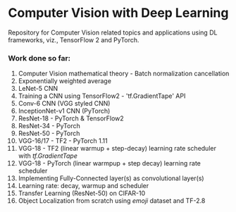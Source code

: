 # Computer Vision with Deep Learning

Repository for Computer Vision related topics and applications using DL frameworks, viz., TensorFlow 2 and PyTorch.


### Work done so far:
1. Computer Vision mathematical theory - Batch normalization cancellation
2. Exponentially weighted average
3. LeNet-5 CNN
4. Training a CNN using TensorFlow2 - 'tf.GradientTape' API
5. Conv-6 CNN (VGG styled CNN)
6. InceptionNet-v1 CNN (PyTorch)
7. ResNet-18 - PyTorch & TensorFlow2
8. ResNet-34 - PyTorch
9. ResNet-50 - PyTorch
10. VGG-16/17 - TF2 - PyTorch 1.11
11. VGG-18 - TF2 (linear warmup + step-decay) learning rate scheduler with _tf.GradientTape_
12. VGG-18 - PyTorch (linear warmpup + step decay) learning rate scheduler
13. Implementing Fully-Connected layer(s) as convolutional layer(s)
14. Learning rate: decay, warmup and scheduler
15. Transfer Learning (ResNet-50) on CIFAR-10
16. Object Localization from scratch using _emoji_ dataset and TF-2.8
